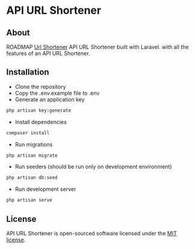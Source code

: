 # API URL Shortener

## About

ROADMAP [Url Shortener](https://roadmap.sh/projects/url-shortening-service) API URL Shortener built with Laravel. with all the features of an API URL Shortener.

## Installation

- Clone the repository
- Copy the .env.example file to .env
- Generate an application key

```bash
php artisan key:generate
```

- Install dependencies

```bash
composer install
```

- Run migrations

```bash
php artisan migrate
```

- Run seeders (should be run only on development environment)

```bash
php artisan db:seed
```

- Run development server

```bash
php artisan serve
```

## License

API URL Shortener is open-sourced software licensed under the [MIT license](https://opensource.org/licenses/MIT).
